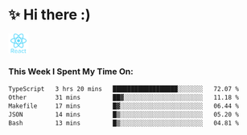 <h1 align="left">✨ Hi there :)</h1>

  <a href="https://reactjs.org/" target="_blank" rel="noreferrer">   
    <img src="https://raw.githubusercontent.com/devicons/devicon/master/icons/react/react-original-wordmark.svg" alt="react" width="40"     
    height="40"/></a>
 
<h3 align="left">This Week I Spent My Time On:</h3>
<!--START_SECTION:waka-->

```txt
TypeScript   3 hrs 20 mins   ██████████████████░░░░░░░   72.07 %
Other        31 mins         ██▓░░░░░░░░░░░░░░░░░░░░░░   11.18 %
Makefile     17 mins         █▓░░░░░░░░░░░░░░░░░░░░░░░   06.44 %
JSON         14 mins         █▒░░░░░░░░░░░░░░░░░░░░░░░   05.20 %
Bash         13 mins         █▒░░░░░░░░░░░░░░░░░░░░░░░   04.81 %
```

<!--END_SECTION:waka-->

